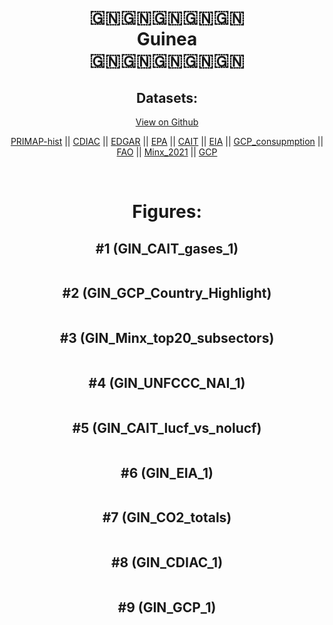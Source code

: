 
<center>
<h1 align="center">
🇬🇳🇬🇳🇬🇳🇬🇳🇬🇳
<br>
Guinea
<br>
🇬🇳🇬🇳🇬🇳🇬🇳🇬🇳
</h1>
<h2>Datasets:</h2>
<p><a href="https://github.com/dquintani/GreenhouseData/tree/master/country_data/GIN_Guinea/data">View on Github</a>
<br></p><p><a href="data/GIN_PRIMAP-hist.csv">PRIMAP-hist</a> || <a href="data/GIN_CDIAC.csv">CDIAC</a> || <a href="data/GIN_EDGAR.csv">EDGAR</a> || <a href="data/GIN_EPA.csv">EPA</a> || <a href="data/GIN_CAIT.csv">CAIT</a> || <a href="data/GIN_EIA.csv">EIA</a> || <a href="data/GIN_GCP_consupmption.csv">GCP_consupmption</a> || <a href="data/GIN_FAO.csv">FAO</a> || <a href="data/GIN_Minx_2021.csv">Minx_2021</a> || <a href="data/GIN_GCP.csv">GCP</a></p><p><br></p>
<h1>Figures:</h1><h2>#1 (GIN_CAIT_gases_1)</h2>
<p><img alt="" src="figures/GIN_CAIT_gases_1.png" /></p><h2>#2 (GIN_GCP_Country_Highlight)</h2>
<p><img alt="" src="figures/GIN_GCP_Country_Highlight.png" /></p><h2>#3 (GIN_Minx_top20_subsectors)</h2>
<p><img alt="" src="figures/GIN_Minx_top20_subsectors.png" /></p><h2>#4 (GIN_UNFCCC_NAI_1)</h2>
<p><img alt="" src="figures/GIN_UNFCCC_NAI_1.png" /></p><h2>#5 (GIN_CAIT_lucf_vs_nolucf)</h2>
<p><img alt="" src="figures/GIN_CAIT_lucf_vs_nolucf.png" /></p><h2>#6 (GIN_EIA_1)</h2>
<p><img alt="" src="figures/GIN_EIA_1.png" /></p><h2>#7 (GIN_CO2_totals)</h2>
<p><img alt="" src="figures/GIN_CO2_totals.png" /></p><h2>#8 (GIN_CDIAC_1)</h2>
<p><img alt="" src="figures/GIN_CDIAC_1.png" /></p><h2>#9 (GIN_GCP_1)</h2>
<p><img alt="" src="figures/GIN_GCP_1.png" /></p>